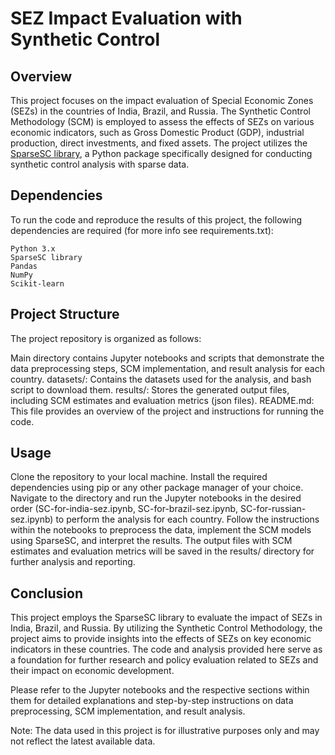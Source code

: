 # SEZ Impact Evaluation with Synthetic Control
## Overview

This project focuses on the impact evaluation of Special Economic Zones (SEZs) in the countries of India, Brazil, and Russia. The Synthetic Control Methodology (SCM) is employed to assess the effects of SEZs on various economic indicators, such as Gross Domestic Product (GDP), industrial production, direct investments, and fixed assets. The project utilizes the [SparseSC library](https://github.com/microsoft/SparseSC), a Python package specifically designed for conducting synthetic control analysis with sparse data.

## Dependencies

To run the code and reproduce the results of this project, the following dependencies are required (for more info see requirements.txt):

    Python 3.x
    SparseSC library
    Pandas
    NumPy
    Scikit-learn

## Project Structure

The project repository is organized as follows:

Main directory contains Jupyter notebooks and scripts that demonstrate the data preprocessing steps, SCM implementation, and result analysis for each country.
datasets/: Contains the datasets used for the analysis, and bash script to download them.
results/: Stores the generated output files, including SCM estimates and evaluation metrics (json files).
README.md: This file provides an overview of the project and instructions for running the code.

## Usage

Clone the repository to your local machine.
Install the required dependencies using pip or any other package manager of your choice.
Navigate to the directory and run the Jupyter notebooks in the desired order (SC-for-india-sez.ipynb, SC-for-brazil-sez.ipynb, SC-for-russian-sez.ipynb) to perform the analysis for each country.
Follow the instructions within the notebooks to preprocess the data, implement the SCM models using SparseSC, and interpret the results.
The output files with SCM estimates and evaluation metrics will be saved in the results/ directory for further analysis and reporting.

## Conclusion

This project employs the SparseSC library to evaluate the impact of SEZs in India, Brazil, and Russia. By utilizing the Synthetic Control Methodology, the project aims to provide insights into the effects of SEZs on key economic indicators in these countries. The code and analysis provided here serve as a foundation for further research and policy evaluation related to SEZs and their impact on economic development.

Please refer to the Jupyter notebooks and the respective sections within them for detailed explanations and step-by-step instructions on data preprocessing, SCM implementation, and result analysis.

Note: The data used in this project is for illustrative purposes only and may not reflect the latest available data.